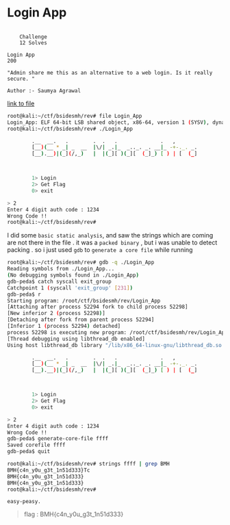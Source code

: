 # Login App

```

    Challenge
    12 Solves

Login App
200

"Admin share me this as an alternative to a web login. Is it really secure. "

Author :- Saumya Agrawal
```

[link to file](https://github.com/kaki-epithesi/0x726576/raw/master/rev_files/bsidesmh2020/Login_App)

```bash
root@kali:~/ctf/bsidesmh/rev# file Login_App
Login_App: ELF 64-bit LSB shared object, x86-64, version 1 (SYSV), dynamically linked, interpreter /lib64/ld-linux-x86-64.so.2, for GNU/Linux 3.2.0, BuildID[sha1]=3507aa01d32c34dc8e8c6462b764adb90a82768d, stripped
root@kali:~/ctf/bsidesmh/rev# ./Login_App

        .__  __.   .        .  .   .              .   ,       
        [__)(__ * _| _  __  |\/| _.|_  _.._. _. __|_ -+-._. _.
        [__).__)|(_](/,_)   |  |(_][ )(_][  (_]_) [ ) | [  (_]



        1> Login
        2> Get Flag
        0> exit

> 2
Enter 4 digit auth code : 1234
Wrong Code !!
root@kali:~/ctf/bsidesmh/rev#
```

I did some `basic static analysis`, and saw the strings which are coming are not there in the file .
it was a `packed binary` , but i was unable to detect packing . so i just used `gdb` to `generate a core file` while running

```bash
root@kali:~/ctf/bsidesmh/rev# gdb -q ./Login_App
Reading symbols from ./Login_App...
(No debugging symbols found in ./Login_App)
gdb-peda$ catch syscall exit_group
Catchpoint 1 (syscall 'exit_group' [231])
gdb-peda$ r
Starting program: /root/ctf/bsidesmh/rev/Login_App
[Attaching after process 52294 fork to child process 52298]
[New inferior 2 (process 52298)]
[Detaching after fork from parent process 52294]
[Inferior 1 (process 52294) detached]
process 52298 is executing new program: /root/ctf/bsidesmh/rev/Login_App
[Thread debugging using libthread_db enabled]
Using host libthread_db library "/lib/x86_64-linux-gnu/libthread_db.so.1".

        .__  __.   .        .  .   .              .   ,       
        [__)(__ * _| _  __  |\/| _.|_  _.._. _. __|_ -+-._. _.
        [__).__)|(_](/,_)   |  |(_][ )(_][  (_]_) [ ) | [  (_]



        1> Login
        2> Get Flag
        0> exit

> 2
Enter 4 digit auth code : 1234
Wrong Code !!
gdb-peda$ generate-core-file ffff
Saved corefile ffff
gdb-peda$ quit
```

```bash
root@kali:~/ctf/bsidesmh/rev# strings ffff | grep BMH
BMH{c4n_y0u_g3t_1n51d333}Tc
BMH{c4n_y0u_g3t_1n51d333}
BMH{c4n_y0u_g3t_1n51d333}
root@kali:~/ctf/bsidesmh/rev#
```
`easy-peasy.`

> flag : BMH{c4n_y0u_g3t_1n51d333}
